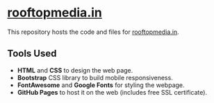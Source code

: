 # [rooftopmedia.in](https://rooftopmedia.in)

This repository hosts the code and files for [rooftopmedia.in](https://rooftopmedia.in).

## Tools Used
- **HTML** and **CSS** to design the web page.
- **Bootstrap** CSS library to build mobile responsiveness.
- **FontAwesome** and **Google Fonts** for styling the webpage.
- **GitHub Pages** to host it on the web (includes free SSL certificate).
